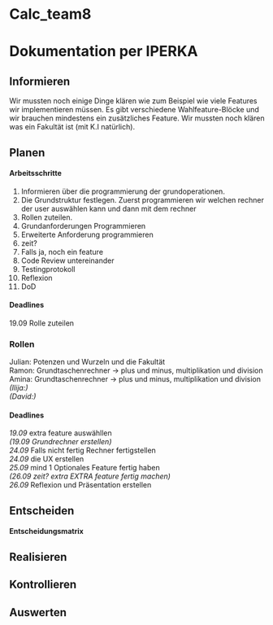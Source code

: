 # Calc_team8
# Dokumentation per IPERKA
## Informieren
 Wir mussten noch einige Dinge klären wie zum Beispiel wie viele Features wir implementieren müssen. Es gibt verschiedene Wahlfeature-Blöcke und wir brauchen mindestens ein zusätzliches Feature. Wir mussten noch klären was ein Fakultät ist (mit K.I natürlich).
## Planen
#### Arbeitsschritte
1. Informieren über die programmierung der grundoperationen.
2.  Die Grundstruktur festlegen.  Zuerst programmieren wir welchen rechner der user auswählen kann und dann mit dem rechner
3. Rollen zuteilen. 
4. Grundanforderungen Programmieren
5. Erweiterte Anforderung programmieren
6. zeit?
7. Falls ja, noch ein feature
8. Code Review untereinander
9. Testingprotokoll
10. Reflexion
11. DoD
#### Deadlines
19.09 Rolle zuteilen
### Rollen
Julian: Potenzen und Wurzeln und die Fakultät  
Ramon: Grundtaschenrechner -> plus und minus, multiplikation und division  
Amina: Grundtaschenrechner -> plus und minus, multiplikation und division   
*(Ilija:)*  
*(David:)*  
#### Deadlines
*19.09* extra feature auswähllen  
*(19.09 Grundrechner erstellen)*  
*24.09* Falls nicht fertig Rechner fertigstellen  
*24.09* die UX erstellen  
*25.09* mind 1 Optionales Feature fertig haben  
*(26.09 zeit? extra EXTRA feature fertig machen)*  
*26.09* Reflexion und Präsentation erstellen  

## Entscheiden
#### Entscheidungsmatrix
####
## Realisieren
## Kontrollieren
## Auswerten
